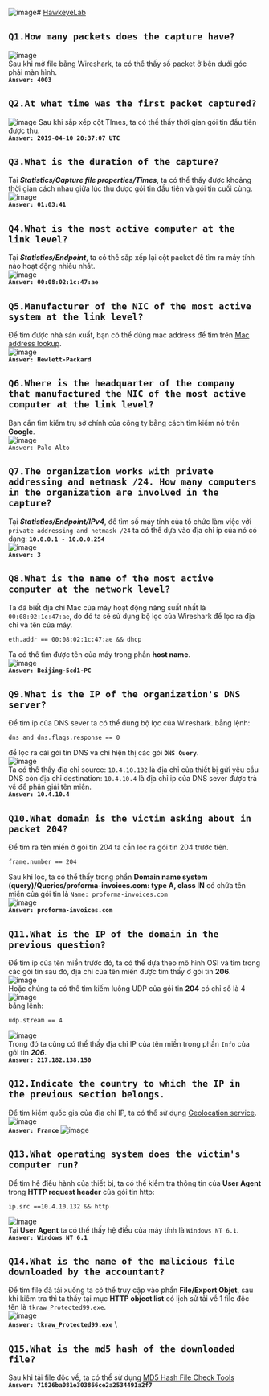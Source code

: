 ![image](https://github.com/user-attachments/assets/88674733-df59-4313-95d5-9151068ae0e4)# [HawkeyeLab](https://cyberdefenders.org/blueteam-ctf-challenges/hawkeye/)
## ```Q1.How many packets does the capture have?```  
![image](https://github.com/user-attachments/assets/848f0b0b-b889-4b29-8dbc-16469cc19564)  
Sau khi mở file bằng Wireshark, ta có thể thấy số packet ở bên dưới góc phải màn hình.   
**```Answer: 4003```**  
## ```Q2.At what time was the first packet captured?```  
![image](https://github.com/user-attachments/assets/98ca4c36-ecae-43ff-9302-592fb3be52aa)
Sau khi sắp xếp cột TImes, ta có thể thấy thời gian gói tin đầu tiên được thu.  
**```Answer: 2019-04-10 20:37:07 UTC```**  
## ```Q3.What is the duration of the capture?```   
Tại ***Statistics/Capture file properties/Times***, ta có thể thấy được khoảng thời gian cách nhau giữa lúc thu được gói tin đầu tiên và gói tin cuối cùng.   
![image](https://github.com/user-attachments/assets/2c7445b5-f337-4e2e-8a1f-e1b6413e1bba)  
**```Answer: 01:03:41```**  
## ```Q4.What is the most active computer at the link level?```  
Tại ***Statistics/Endpoint***, ta có thể sắp xếp lại cột packet để tìm ra máy tính nào hoạt động nhiều nhất.  
![image](https://github.com/user-attachments/assets/f5893fb4-94ae-4f97-8a52-e401a22452f7)  
**```Answer: 00:08:02:1c:47:ae```**  
## ```Q5.Manufacturer of the NIC of the most active system at the link level?```  
Để tìm được nhà sản xuất, bạn có thể dùng mac address để tìm trên [Mac address lookup](https://macvendors.com/).  
![image](https://github.com/user-attachments/assets/58e14b8b-5d70-4b77-a3f2-ae94be40839d)  
**```Answer: Hewlett-Packard```**  
## ```Q6.Where is the headquarter of the company that manufactured the NIC of the most active computer at the link level?```  
Bạn cần tìm kiếm trụ sở chính của công ty bằng cách tìm kiếm nó trên **Google**.  
![image](https://github.com/user-attachments/assets/8b953667-8145-4432-b911-fc6c964b0c30)  
```Answer: Palo Alto```  
## ```Q7.The organization works with private addressing and netmask /24. How many computers in the organization are involved in the capture?```    
Tại ***Statistics/Endpoint/IPv4***, để tìm số máy tính của tổ chức làm việc với ```private addressing and netmask /24``` ta có thể dựa vào địa chỉ ip của nó có dạng: **```10.0.0.1 - 10.0.0.254```**  
![image](https://github.com/user-attachments/assets/2c26ac85-b247-4ae1-8b92-c8e2acce04a4)  
**```Answer: 3```**  
## ```Q8.What is the name of the most active computer at the network level?```   
Ta đã biết địa chỉ Mac của máy hoạt động năng suất nhất là ```00:08:02:1c:47:ae```, do đó ta sẽ sử dụng bộ lọc của Wireshark để lọc ra địa chỉ và tên của máy.  
```wireshark
eth.addr == 00:08:02:1c:47:ae && dhcp
```  
Ta có thể tìm được tên của máy trong phần **host name**.  
![image](https://github.com/user-attachments/assets/6f52d1d9-1622-467d-972a-54808158cc56)  
**```Answer: Beijing-5cd1-PC```**  
## ```Q9.What is the IP of the organization's DNS server?```  
Để tìm ip của DNS sever ta có thể dùng bộ lọc của Wireshark. bằng lệnh:  
```Wireshark
dns and dns.flags.response == 0
```
để lọc ra cái gói tin DNS và chỉ hiện thị các gói **```DNS Query```**.  
![image](https://github.com/user-attachments/assets/297ed6ee-2823-495f-b902-26c88a8d1313)  
Ta có thể thấy địa chỉ source: ```10.4.10.132``` là địa chỉ của thiết bị gửi yêu cầu DNS còn địa chỉ destination: ```10.4.10.4``` là địa chỉ ip của DNS sever được trả về để phân giải tên miền.  
**```Answer: 10.4.10.4```**  
## ```Q10.What domain is the victim asking about in packet 204?```  
Để tìm ra tên miền ở gói tin 204 ta cần lọc ra gói tin 204 trước tiên.   
```Wireshark
frame.number == 204
```
Sau khi lọc, ta có thể thấy trong phần **Domain name system (query)/Queries/proforma-invoices.com: type A, class IN** có chứa tên miền của gói tin là ```Name: proforma-invoices.com```    
![image](https://github.com/user-attachments/assets/87cd9fe5-02e7-4229-aa5c-5d2e714fcbf8)  
**```Answer: proforma-invoices.com```**    
##  ```Q11.What is the IP of the domain in the previous question?```  
Để tìm ip của tên miền trước đó, ta có thể dựa theo mô hình OSI và tìm trong các gói tin sau đó, địa chỉ của tên miền được tìm thấy ở gói tin **206**.  
![image](https://github.com/user-attachments/assets/3d733965-2779-4c9c-b9a0-f5d2d7c8bb74)  
Hoặc chúng ta có thể tìm kiếm luông UDP của gói tin **204** có chỉ số là 4  
![image](https://github.com/user-attachments/assets/8a266518-04ea-4b3b-8f86-84f84386f385)  
bằng lệnh:  
```Wireshark
udp.stream == 4
```
![image](https://github.com/user-attachments/assets/57058a3b-e26c-4fe2-af5a-e06199fdfb73)  
Trong đó ta cũng có thể thấy địa chỉ IP của tên miền trong phần ```Info``` của gói tin ***206***.  
**```Answer: 217.182.138.150```**  
## ```Q12.Indicate the country to which the IP in the previous section belongs.```  
Để tìm kiếm quốc gia của địa chỉ IP, ta có thể sử dụng [Geolocation service](https://www.geolocation.com/en_us?ip=217.182.138.150#ipresult).  
![image](https://github.com/user-attachments/assets/aff88c28-8b7b-43ef-9b0d-9f5b7072e8ac)  
**```Answer: France```** ![image](https://github.com/user-attachments/assets/aef0a945-4905-4c05-9a75-f881ec118540)  
## ```Q13.What operating system does the victim's computer run?```    
Để tìm hệ điều hành của thiết bị, ta có thể kiểm tra thông tin của **User Agent** trong **HTTP request header** của gói tin http:  
```Wireshark
ip.src ==10.4.10.132 && http
```
![image](https://github.com/user-attachments/assets/cb6e4325-5240-4f5d-b5fa-247b3c736f50)  
Tại **User Agent** ta có thể thấy hệ điều của máy tính là ```Windows NT 6.1```.  
**```Answer: Windows NT 6.1```**  
## ```Q14.What is the name of the malicious file downloaded by the accountant?```  
Để tìm file đã tải xuống ta có thể truy cập vào phần **File/Export Objet**, sau khi kiểm tra thì ta thấy tại mục **HTTP object list** có lịch sử tải về 1 file độc tên là ```tkraw_Protected99.exe```.  
![image](https://github.com/user-attachments/assets/eb34927e-8d2d-4882-9d9c-9882cdde4f86)  
**```Answer: tkraw_Protected99.exe```**  \
## ```Q15.What is the md5 hash of the downloaded file?```  
Sau khi tải file độc về, ta có thể sử dụng [MD5 Hash File Check Tools](https://emn178.github.io/online-tools/md5_checksum.html)  
**```Answer: 71826ba081e303866ce2a2534491a2f7```**



















